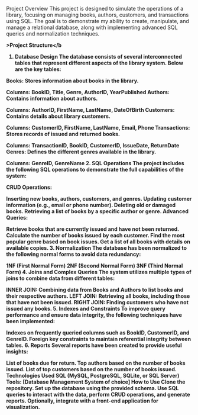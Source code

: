 Project Overview
This project is designed to simulate the operations of a library, focusing on managing books, authors, customers, and transactions using SQL. The goal is to demonstrate my ability to create, manipulate, and manage a relational database, along with implementing advanced SQL queries and normalization techniques.

<b>>Project Structure</b
1. Database Design
The database consists of several interconnected tables that represent different aspects of the library system. Below are the key tables:

Books: Stores information about books in the library.

Columns: BookID, Title, Genre, AuthorID, YearPublished
Authors: Contains information about authors.

Columns: AuthorID, FirstName, LastName, DateOfBirth
Customers: Contains details about library customers.

Columns: CustomerID, FirstName, LastName, Email, Phone
Transactions: Stores records of issued and returned books.

Columns: TransactionID, BookID, CustomerID, IssueDate, ReturnDate
Genres: Defines the different genres available in the library.

Columns: GenreID, GenreName
2. SQL Operations
The project includes the following SQL operations to demonstrate the full capabilities of the system:

CRUD Operations:

Inserting new books, authors, customers, and genres.
Updating customer information (e.g., email or phone number).
Deleting old or damaged books.
Retrieving a list of books by a specific author or genre.
Advanced Queries:

Retrieve books that are currently issued and have not been returned.
Calculate the number of books issued by each customer.
Find the most popular genre based on book issues.
Get a list of all books with details on available copies.
3. Normalization
The database has been normalized to the following normal forms to avoid data redundancy:

1NF (First Normal Form)
2NF (Second Normal Form)
3NF (Third Normal Form)
4. Joins and Complex Queries
The system utilizes multiple types of joins to combine data from different tables:

INNER JOIN: Combining data from Books and Authors to list books and their respective authors.
LEFT JOIN: Retrieving all books, including those that have not been issued.
RIGHT JOIN: Finding customers who have not issued any books.
5. Indexes and Constraints
To improve query performance and ensure data integrity, the following techniques have been implemented:

Indexes on frequently queried columns such as BookID, CustomerID, and GenreID.
Foreign key constraints to maintain referential integrity between tables.
6. Reports
Several reports have been created to provide useful insights:

List of books due for return.
Top authors based on the number of books issued.
List of top customers based on the number of books issued.
Technologies Used
SQL (MySQL, PostgreSQL, SQLite, or SQL Server)
Tools: [Database Management System of choice]
How to Use
Clone the repository.
Set up the database using the provided schema.
Use SQL queries to interact with the data, perform CRUD operations, and generate reports.
Optionally, integrate with a front-end application for visualization.
